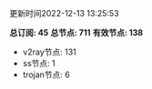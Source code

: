 更新时间2022-12-13 13:25:53

**总订阅: 45**
**总节点: 711**
**有效节点: 138**
- v2ray节点: 131
- ss节点: 1
- trojan节点: 6
